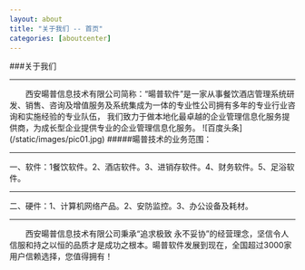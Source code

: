 ```yaml
---
layout: about
title: "关于我们 -- 首页"
categories: [aboutcenter]
---
```

###关于我们
<hr>
&emsp;&emsp;西安暘普信息技术有限公司简称：“暘普软件”是一家从事餐饮酒店管理系统研发、销售、咨询及增值服务及系统集成为一体的专业性公司拥有多年的专业行业咨询和实施经验的专业队伍，
我们致力于做本地化最卓越的企业管理信息化服务提供商，为成长型企业提供专业的企业管理信息化服务。  
![百度头条](/static/images/pic01.jpg)
#####暘普技术的业务范围：
<hr>
    一、软件：1餐饮软件。2、酒店软件。3、进销存软件。4、财务软件。5、足浴软件。
<hr>
    二、硬件：1、计算机网络产品。2、安防监控。3、办公设备及耗材。
<hr>	
&emsp;&emsp;西安暘普信息技术有限公司秉承“追求极致 永不妥协”的经营理念，坚信令人信服和持之以恒的品质才是成功之根本。暘普软件发展到现在，全国超过3000家用户信赖选择，您值得拥有！
